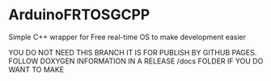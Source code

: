 # ArduinoFRTOSGCPP
Simple C++ wrapper for Free real-time OS to make development easier

YOU DO NOT NEED THIS BRANCH IT IS FOR PUBLISH BY GITHUB PAGES.  FOLLOW DOXYGEN INFORMATION IN A RELEASE /docs FOLDER IF YOU DO WANT TO MAKE
